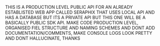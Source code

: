 THIS IS A PRODUCTION LEVEL PUBLIC API FOR AN ALREADY ESTABLISTED WEB APP CALLED SERAPHIX THAT USES LOCAL API AND HAS A DATABASE BUT ITS A PRIVATE API BUT THIS ONE WILL BE A BASICALLY PUBLIC SDK API. MAKE CODE PRODUCTION LEVEL, ORGANISED FIEL STRUCTURE AND NAMING SCHEMES AND DONT ADD DOCUMENTATION/COMMENTS, MAKE CONSOLE LOGS LOOK PRETTY AND DONT HALLUCINATE, THANKS